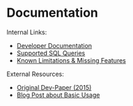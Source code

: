 Documentation
=============

Internal Links:

 * [Developer Documentation](dev-docs.md)
 * [Supported SQL Queries](syntax-support.md)
 * [Known Limitations & Missing Features](known-limitations.md)


External Resources:

 * [Original Dev-Paper (2015)](http://torpedro.com/paper/HyriseSQL-03-2015.pdf)
 * [Blog Post about Basic Usage](http://torpedro.github.io/tech/c++/sql/parser/2016/02/27/c++-sql-parser.html)


